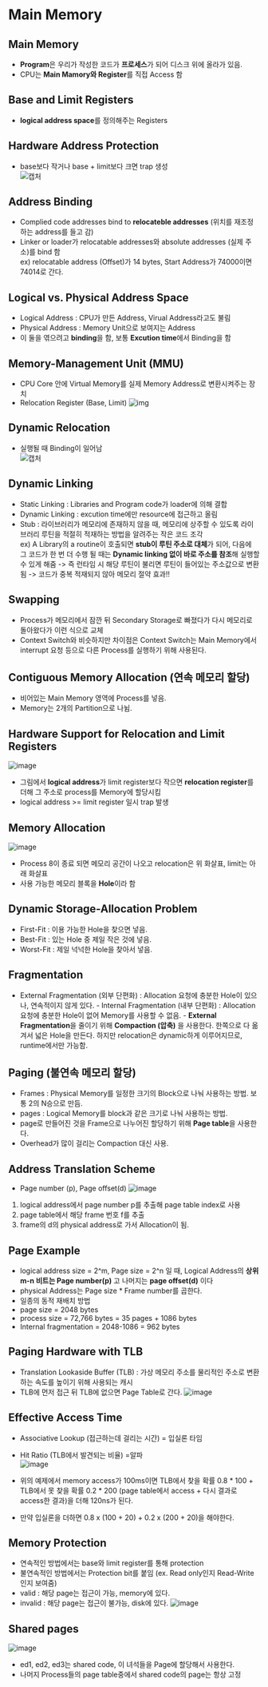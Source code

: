 # Main Memory  

## Main Memory  
- **Program**은 우리가 작성한 코드가 **프로세스**가 되어 디스크 위에 올라가 있음.  
- CPU는 **Main Mamory와 Register**를 직접 Access 함  

## Base and Limit Registers  
- **logical address space**를 정의해주는 Registers  

## Hardware Address Protection  
- base보다 작거나 base + limit보다 크면 trap 생성  
![캡처](https://user-images.githubusercontent.com/32921115/99766116-d453d880-2b43-11eb-9dba-50a93f2a14be.PNG)

## Address Binding  
- Complied code addresses bind to **relocateble addresses** (위치를 재조정하는 address를 들고 감)  
- Linker or loader가 relocatable addresses와 absolute addresses (실제 주소)를 bind 함  
ex) relocatable address (Offset)가 14 bytes, Start Address가 74000이면 74014로 간다.  

## Logical vs. Physical Address Space  
- Logical Address : CPU가 만든 Address, Virual Address라고도 불림  
- Physical Address : Memory Unit으로 보여지는 Address 
- 이 둘을 엮으려고 **binding**을 함, 보통 **Excution time**에서 Binding을 함  

## Memory-Management Unit (MMU)  
- CPU Core 안에 Virtual Memory를 실제 Memory Address로 변환시켜주는 장치  
- Relocation Register (Base, Limit)
![img](https://user-images.githubusercontent.com/32921115/99767900-3530e000-2b47-11eb-8979-8c4d5c272d95.png)

## Dynamic Relocation  
- 실행될 때 Binding이 일어남  
![캡처](https://user-images.githubusercontent.com/32921115/99768554-4e865c00-2b48-11eb-97a4-696183498eb6.PNG)

## Dynamic Linking  
- Static Linking : Libraries and Program code가 loader에 의해 결합  
- Dynamic Linking : excution time에만 resource에 접근하고 올림  
- Stub : 라이브러리가 메모리에 존재하지 않을 때, 메모리에 상주할 수 있도록 라이브러리 루틴을 적절히 적재하는 방법을 알려주는 작은 코드 조각  
ex) A Library의 a routine이 호출되면 **stub이 루틴 주소로 대체**가 되어, 다음에 그 코드가 한 번 더 수행 될 때는 **Dynamic linking 없이 바로 주소를 참조**해 실행할 수 있게 해줌 -> 즉 런타임 시 해당 루틴이 불리면 루틴이 들어있는 주소값으로 변환 됨 -> 코드가 중복 적재되지 않아 메모리 절약 효과!!

## Swapping  
- Process가 메모리에서 잠깐 뒤 Secondary Storage로 빠졌다가 다시 메모리로 돌아왔다가 이런 식으로 교체  
- Context Switch와 비슷하지만 차이점은 Context Switch는 Main Memory에서 interrupt 요청 등으로 다른 Process를 실행하기 위해 사용된다.  

## Contiguous Memory Allocation (연속 메모리 할당)  
- 비어있는 Main Memory 영역에 Process를 넣음.  
- Memory는 2개의 Partition으로 나뉨.  

## Hardware Support for Relocation and Limit Registers  
![image](https://user-images.githubusercontent.com/32921115/100440039-a04e5980-30e7-11eb-8754-97ccbb3f4ab7.png)
- 그림에서 **logical address**가 limit register보다 작으면 **relocation register**를 더해 그 주소로 process를 Memory에 할당시킴  
- logical address >= limit register 일시 trap 발생

## Memory Allocation  
![image](https://user-images.githubusercontent.com/32921115/100440685-9aa54380-30e8-11eb-89e3-74b4861f7e9a.png)
- Process 8이 종료 되면 메모리 공간이 나오고 relocation은 위 화살표, limit는 아래 화살표  
- 사용 가능한 메모리 블록을 **Hole**이라 함  

## Dynamic Storage-Allocation Problem  
- First-Fit : 이용 가능한 Hole을 찾으면 넣음.  
- Best-Fit : 있는 Hole 중 제일 작은 것에 넣음.  
- Worst-Fit : 제일 넉넉한 Hole을 찾아서 넣음.  

## Fragmentation  
- External Fragmentation (외부 단편화) : Allocation 요청에 충분한 Hole이 있으나, 연속적이지 않게 있다.  - Internal Fragmentation (내부 단편화) : Allocation 요청에 충분한 Hole이 없어 Memory를 사용할 수 없음.  - **External Fragmentation**을 줄이기 위해 **Compaction (압축)** 을 사용한다. 한쪽으로 다 옮겨서 넓은 Hole을 만든다. 하지만 relocation은 dynamic하게 이루어지므로, runtime에서만 가능함.  

## Paging (불연속 메모리 할당)
- Frames : Physical Memory를 일정한 크기의 Block으로 나눠 사용하는 방법. 보통 2의 N승으로 만듬.  
- pages : Logical Memory를 block과 같은 크기로 나눠 사용하는 방법.  
- page로 만들어진 것을 Frame으로 나누어진 할당하기 위해 **Page table**을 사용한다.  
- Overhead가 많이 걸리는 Compaction 대신 사용.  

## Address Translation Scheme  
- Page number (p), Page offset(d)
![image](https://user-images.githubusercontent.com/32921115/100442595-9c243b00-30eb-11eb-86f7-0594bca0a01a.png)
1. logical address에서 page number p를 추출해 page table index로 사용  
2. page table에서 해당 frame 번호 f를 추출  
3. frame의 d의 physical address로 가서 Allocation이 됨.  

## Page Example  
- logical address size = 2^m, Page size = 2^n 일 때, Logical Address의 **상위 m-n 비트는 Page number(p)** 고 나머지는 **page offset(d)** 이다  
- physical Address는 Page size * Frame number를 곱한다.  
- 일종의 동적 재배치 방법  
- page size = 2048 bytes  
- process size = 72,766 bytes = 35 pages + 1086 bytes  
- Internal fragmentation = 2048-1086 = 962 bytes  

## Paging Hardware with TLB  
- Translation Lookaside Buffer (TLB) : 가상 메모리 주소를 물리적인 주소로 변환하는 속도를 높이기 위해 사용되는 캐시  
- TLB에 먼저 접근 뒤 TLB에 없으면 Page Table로 간다.
![image](https://user-images.githubusercontent.com/32921115/100444744-46ea2880-30ef-11eb-86a4-35fa5134a29f.png)

## Effective Access Time  
- Associative Lookup (접근하는데 걸리는 시간) = 입실론 타임  
- Hit Ratio (TLB에서 발견되는 비율) =알파  
![image](https://user-images.githubusercontent.com/32921115/100444868-857fe300-30ef-11eb-90ae-81422db5f794.png)

- 위의 예제에서 memory access가 100ms이면 TLB에서 찾을 확률 0.8 * 100 + TLB에서 못 찾을 확률 0.2 * 200 (page table에서 access + 다시 결과로 access한 결과)을 더해 120ns가 된다.  
- 만약 입실론을 더하면 0.8 x (100 + 20) + 0.2 x (200 + 20)을 해야한다.  

## Memory Protection  
- 연속적인 방법에서는 base와 limit register를 통해 protection  
- 불연속적인 방법에서는 Protection bit를 붙임 (ex. Read only인지 Read-Write인지 보여줌)  
- valid : 해당 page는 접근이 가능, memory에 있다.  
- invalid : 해당 page는 접근이 불가능, disk에 있다.
![image](https://user-images.githubusercontent.com/32921115/100449996-35594e80-30f8-11eb-95de-e5b41c418b29.png)

## Shared pages  
![image](https://user-images.githubusercontent.com/32921115/100450270-af89d300-30f8-11eb-9263-812745dcfeb1.png)
- ed1, ed2, ed3는 shared code, 이 녀석들을 Page에 할당해서 사용한다.  
- 나머지 Process들의 page table중에서 shared code의 page는 항상 고정  

